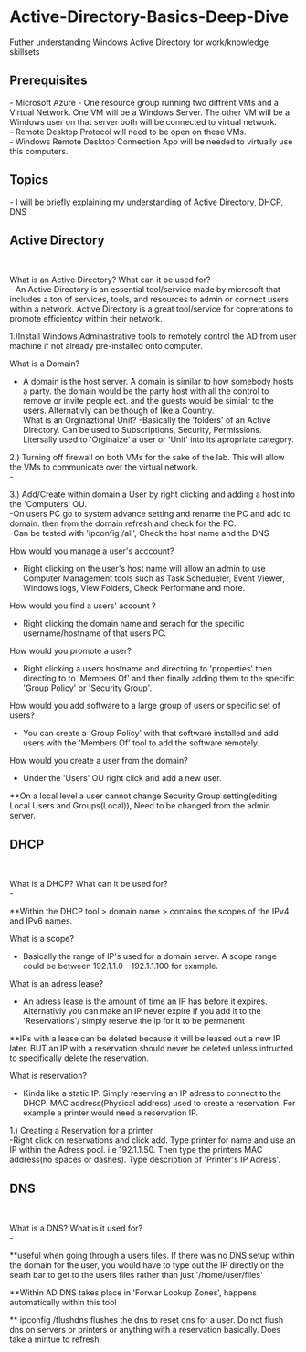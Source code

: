 # Active-Directory-Basics-Deep-Dive
Futher understanding Windows Active Directory for work/knowledge skillsets 

<h2>Prerequisites </h2> 
<p align="left">
- Microsoft Azure - One resource group running two diffrent VMs and a Virtual Network. One VM will be a Windows Server. The other VM will be a Windows user on that server both will be connected to virtual network.<br/>
- Remote Desktop Protocol will need to be open on these VMs.<br/>
- Windows Remote Desktop Connection App will be needed to virtually use this computers.<br/>

<h2>Topics</h2>
<p align="left">
- I will be briefly explaining my understanding of Active Directory, DHCP, DNS<br/>

<h2> Active Directory</h2><br/>
<p align="left">
What is an Active Directory? What can it be used for? <br/>
- An Active Directory is an essential tool/service made by microsoft that includes a ton of services, tools, and resources to admin or connect users within a network. Active Directory is a great tool/service for coprerations to promote efficientcy within their network. <br/>

1.)Install Windows Adminastrative tools to remotely control the AD from user machine if not already pre-installed onto computer.

What is a Domain?<br/>
-	A domain is the host server. A domain is similar to how somebody hosts a party. the domain would be the party host with all the control to remove or invite people ect. and the guests would be simialr to the users. Alternativly can be though of like a Country.<br/>
What is an Orginaztional Unit?
-Basically the 'folders' of an Active Directory. Can be used to Subscriptions, Security, Permissions. Litersally used to 'Orginaize' a user or 'Unit' into its apropriate category.<br/>

2.) Turning off firewall on both VMs for the sake of the lab. This will allow the VMs to communicate over the virtual network.<br/>
	-

3.) Add/Create within domain a User by right clicking and adding a host into the 'Computers' OU.<br/>
	-On users PC go to system advance setting and rename the PC and add to domain. then from the domain refresh and check for the PC.<br/>
	-Can be tested with 'ipconfig /all', Check the host name and the DNS<br/>

How would you manage a user's acccount?<br/>
- Right clicking on the user's host name will allow an admin to use Computer Management tools such as Task Schedueler, Event Viewer, Windows logs, View Folders, Check Performane and more.<br/>

How would you find a users' account ?<br/>
- Right clicking the domain name and serach for the specific username/hostname of that users PC.<br/>

How would you promote a user?<br/>
- Right clicking a users hostname and directring to 'properties' then directing to to 'Members Of' and then finally adding them to the specific 'Group Policy' or 'Security Group'.<br/>

How would you add software to a large group of users or specific set of users?<br/>
- You can create a 'Group Policy' with that software installed and add users with the 'Members Of' tool to add the software remotely.<br/>

How would you create a user from the domain?<br/>
- Under the 'Users' OU right click and add a new user.<br/>

**On a local level a user cannot change Security Group setting(editing Local Users and Groups(Local)), Need to be changed from the admin server.<br/>

<h2>DHCP</h2><br/>
<p align="left">
What is a DHCP? What can it be used for?<br/>
-

**Within the DHCP tool > domain name > contains the scopes of the IPv4 and IPv6 names.<br/>

What is a scope?<br/>
- Basically the range of IP's used for a domain server. A scope range could be between 192.1.1.0 - 192.1.1.100 for example.<br/>

What is an adress lease?<br/>
- An adress lease is the amount of time an IP has before it expires. Alternativly you can make an IP never expire if you add it to the 'Reservations'/ simply reserve the ip for it to be permanent<br/>

**IPs with a lease can be deleted because it will be leased out a new IP later. BUT an IP with a reservation should never be deleted unless intructed to specifically delete the reservation.<br/>

What is reservation?<br/>
- Kinda like a static IP. Simply reserving an IP adress to connect to the DHCP. MAC address(Physical address) used to create a reservation. For example a printer would need a reservation IP. <br/>

1.) Creating a Reservation for a printer<br/>
	-Right click on reservations and click add. Type printer for name and use an IP within the Adress pool. i.e 192.1.1.50. Then type the printers MAC address(no spaces or dashes). Type description of 'Printer's IP Adress'.<br/>

<h2>DNS</h2><br/>
<p align="left">
What is a DNS? What is it used for?<br/>
-

**useful when going through a users files. If there was no DNS setup within the domain for the user, you would have to type out the IP directly on the searh bar to get to the users files rather than just '/home/user/files'<br/>

**Within AD DNS takes place in 'Forwar Lookup Zones', happens automatically within this tool<br/>

** ipconfig /flushdns flushes the dns to reset dns for a user. Do not flush dns on servers or printers or anything with a reservation basically. Does take  a mintue to refresh.<br/>
